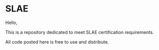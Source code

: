 # SLAE

Hello,

This is a repository dedicated to meet SLAE certification requirements.

All code posted here is free to use and distribute.
